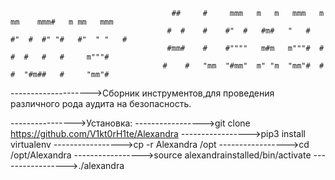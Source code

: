                                       
                                        ##     #     mmm   m   m   mmm   m mm    mmm#   m mm   mmm  
                                       #  #    #    #"  #   #m#   "   #  #"  #  #" "#   #"  " "   # 
                                       #mm#    #    #""""   m#m   m"""#  #   #  #   #   #     m"""# 
                                      #    #   "mm  "#mm"  m" "m  "mm"#  #   #  "#m##   #     "mm"# 


-------------------->Сборник инструментов,для проведения различного рода аудита на безопасность.

---------------->Установка:
----------------->git clone https://github.com/V1kt0rH1te/Alexandra
----------------->pip3 install virtualenv
----------------->cp -r Alexandra /opt
----------------->cd /opt/Alexandra
----------------->source alexandrainstalled/bin/activate
----------------->./alexandra
